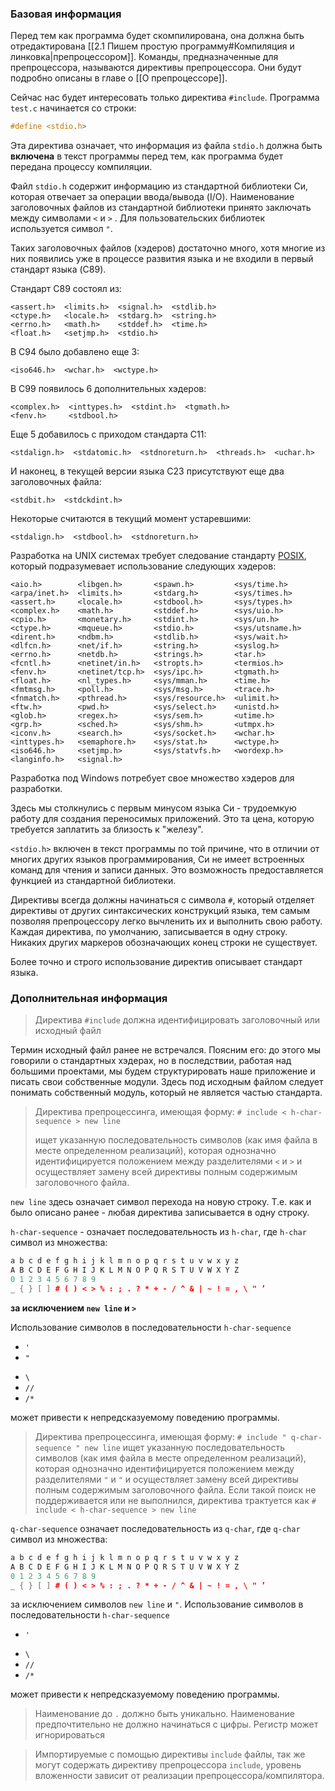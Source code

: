 ### Базовая информация

Перед тем как программа будет скомпилирована, она должна быть отредактирована [[2.1 Пишем простую программу#Компиляция и линковка|препроцессором]]. Команды, предназначенные для препроцессора, называются директивы препроцессора. Они будут подробно описаны в главе о [[О препроцессоре]].

Сейчас нас будет интересовать только директива `#include`.
Программа `test.c` начинается со строки:

```c
#define <stdio.h>
```

Эта директива означает, что информация из файла `stdio.h` должна быть **включена** в текст программы перед тем, как программа будет передана процессу компиляции.

Файл `stdio.h` содержит информацию из стандартной библиотеки Си, которая отвечает за операции ввода/вывода (I/O).  Наименование заголовочных файлов из стандартной библиотеки принято заключать между символами `<` и `>` . Для пользовательских библиотек используется символ `"`.

Таких заголовочных файлов (хэдеров) достаточно много, хотя многие из них появились уже в процессе развития языка и не входили в первый стандарт языка (C89). 

Стандарт C89 состоял из:
```
<assert.h>  <limits.h>  <signal.h>  <stdlib.h>
<ctype.h>   <locale.h>  <stdarg.h>  <string.h>
<errno.h>   <math.h>    <stddef.h>  <time.h>
<float.h>   <setjmp.h>  <stdio.h>
```

В С94 было добавлено еще 3:
```
<iso646.h>  <wchar.h>  <wctype.h>
```

В С99 появилось 6 дополнительных хэдеров:
```
<complex.h>  <inttypes.h>  <stdint.h>  <tgmath.h>
<fenv.h>     <stdbool.h>
```

Еще 5  добавилось с приходом стандарта С11:
```
<stdalign.h>  <stdatomic.h>  <stdnoreturn.h>  <threads.h>  <uchar.h>
```

И наконец, в текущей версии языка С23 присутствуют еще два заголовочных файла:
```
<stdbit.h>  <stdckdint.h>
```

Некоторые считаются в текущий момент устаревшими:
```
<stdalign.h>  <stdbool.h>  <stdnoreturn.h>
```

Разработка на UNIX системах требует следование стандарту [POSIX](https://ru.wikipedia.org/wiki/POSIX), который подразумевает использование следующих  хэдеров:

```
<aio.h>        <libgen.h>       <spawn.h>         <sys/time.h>
<arpa/inet.h>  <limits.h>       <stdarg.h>        <sys/times.h>
<assert.h>     <locale.h>       <stdbool.h>       <sys/types.h>
<complex.h>    <math.h>         <stddef.h>        <sys/uio.h>
<cpio.h>       <monetary.h>     <stdint.h>        <sys/un.h>
<ctype.h>      <mqueue.h>       <stdio.h>         <sys/utsname.h>
<dirent.h>     <ndbm.h>         <stdlib.h>        <sys/wait.h>
<dlfcn.h>      <net/if.h>       <string.h>        <syslog.h>
<errno.h>      <netdb.h>        <strings.h>       <tar.h>
<fcntl.h>      <netinet/in.h>   <stropts.h>       <termios.h>
<fenv.h>       <netinet/tcp.h>  <sys/ipc.h>       <tgmath.h>
<float.h>      <nl_types.h>     <sys/mman.h>      <time.h>
<fmtmsg.h>     <poll.h>         <sys/msg.h>       <trace.h>
<fnmatch.h>    <pthread.h>      <sys/resource.h>  <ulimit.h>
<ftw.h>        <pwd.h>          <sys/select.h>    <unistd.h>
<glob.h>       <regex.h>        <sys/sem.h>       <utime.h>
<grp.h>        <sched.h>        <sys/shm.h>       <utmpx.h>
<iconv.h>      <search.h>       <sys/socket.h>    <wchar.h>
<inttypes.h>   <semaphore.h>    <sys/stat.h>      <wctype.h>
<iso646.h>     <setjmp.h>       <sys/statvfs.h>   <wordexp.h>
<langinfo.h>   <signal.h>
```

Разработка под Windows потребует свое множество хэдеров для разработки.

Здесь мы столкнулись с первым минусом языка Си - трудоемкую работу для создания переносимых приложений. Это та цена, которую требуется заплатить за близость к "железу".

 `<stdio.h>` включен в текст программы по той причине, что в отличии от многих других языков программирования, Си не имеет встроенных команд для чтения и записи данных. Это возможность предоставляется функцией из стандартной библиотеки.

Директивы всегда должны начинаться с символа `#`, который отделяет директивы от других синтаксических конструкций языка, тем самым позволяя препроцессору легко вычленить их и выполнить свою работу. Каждая директива, по умолчанию, записывается в одну строку. Никаких других маркеров обозначающих конец строки не существует.

Более точно и строго использование директив описывает стандарт языка.

### Дополнительная информация

>Директива `#include` должна идентифицировать заголовочный или исходный файл

Термин  исходный файл ранее не встречался. Поясним его: до этого мы говорили о стандартных хэдерах, но в последствии, работая над большими проектами, мы будем структурировать наше приложение и писать свои собственные модули. Здесь под исходным файлом следует понимать собственный модуль, который не является частью стандарта.

>Директива препроцессинга, имеющая форму:
>`# include < h-char-sequence > new line` 
>
>ищет указанную последовательность символов (как имя файла в месте определенном реализаций), которая однозначно идентифицируется положением между разделителями `<` и `>` и осуществляет замену всей директивы полным содержимым заголовочного файла.

`new line` здесь означает символ перехода на новую строку. Т.е. как и было описано ранее - любая директива записывается в одну строку.

`h-char-sequence` - означает последовательность  из `h-char`, где `h-char` символ из множества:
```cpp
a b c d e f g h i j k l m n o p q r s t u v w x y z
A B C D E F G H I J K L M N O P Q R S T U V W X Y Z
0 1 2 3 4 5 6 7 8 9
_ { } [ ] # ( ) < > % : ; . ? * + - / ^ & | ~ ! = , \ " ’
```
**за исключением `new line` и `>`**

Использование символов в последовательности `h-char-sequence` 
* `'`
* `"`
- `\`
- `//`
- `/*`

может привести к непредсказуемому поведению программы.

>Директива препроцессинга, имеющая форму:
>`# include " q-char-sequence " new line`
>ищет указанную последовательность символов (как имя файла в месте определенном реализаций), которая однозначно идентифицируется положением между разделителями `"` и `"` и осуществляет замену всей директивы полным содержимым заголовочного файла. Если такой поиск не поддерживается или не выполнился, директива трактуется как `# include < h-char-sequence > new line`

`q-char-sequence` означает последовательность из `q-char`, где `q-char` символ из множества:
```cpp
a b c d e f g h i j k l m n o p q r s t u v w x y z
A B C D E F G H I J K L M N O P Q R S T U V W X Y Z
0 1 2 3 4 5 6 7 8 9
_ { } [ ] # ( ) < > % : ; . ? * + - / ^ & | ~ ! = , \ " ’
```
за исключением символов `new line` и `"`.
Использование символов в последовательности `h-char-sequence` 
* `'`
- `\`
- `//`
- `/*`

может привести к непредсказуемому поведению программы.

>Наименование до `.` должно быть уникально. 
>Наименование предпочтительно не должно начинаться с цифры. Регистр может игнорироваться

> Импортируемые  с помощью директивы `include` файлы, так же могут содержать директиву препроцессора `include`, уровень вложенности зависит от реализации препроцессора/компилятора.

